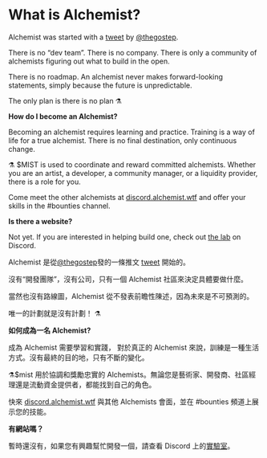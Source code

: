 # What is Alchemist?

Alchemist was started with a [tweet](https://twitter.com/thegostep/status/1358159173440184322?s=20) by [@thegostep](https://twitter.com/thegostep).

There is no “dev team”. There is no company. There is only a community of alchemists figuring out what to build in the open.

There is no roadmap. An alchemist never makes forward-looking statements, simply because the future is unpredictable.

The only plan is there is no plan ⚗️

**How do I become an Alchemist?**

Becoming an alchemist requires learning and practice. Training is a way of life for a true alchemist. There is no final destination, only continuous change.

⚗️ $MIST is used to coordinate and reward committed alchemists. Whether you are an artist, a developer, a community manager, or a liquidity provider, there is a role for you.

Come meet the other alchemists at [discord.alchemist.wtf](http://discord.alchemist.wtf) and offer your skills in the \#bounties channel.

**Is there a website?**

Not yet. If you are interested in helping build one, check out [the lab](https://discord.gg/UQB4MwG4c8) on Discord.



Alchemist 是從[@thegostep](https://twitter.com/thegostep)發的一條推文 [tweet](https://twitter.com/thegostep/status/1358159173440184322?s=20) 開始的。

沒有“開發團隊”，沒有公司，只有一個 Alchemist 社區來決定具體要做什麼。

當然也沒有路線圖，Alchemist 從不發表前瞻性陳述，因為未來是不可預測的。

唯一的計劃就是沒有計劃！ ⚗️

**如何成為一名 Alchemist?**

成為 Alchemist 需要學習和實踐， 對於真正的 Alchemist 來說，訓練是一種生活方式。沒有最終的目的地，只有不斷的變化。

⚗️$mist 用於協調和獎勵忠實的 Alchemists。無論您是藝術家、開發商、社區經理還是流動資金提供者，都能找到自己的角色。

快來 [discord.alchemist.wtf](http://discord.alchemist.wtf) 與其他 Alchemists 會面，並在 \#bounties 頻道上展示您的技能。

**有網站嗎？**

暫時還沒有，如果您有興趣幫忙開發一個，請查看 Discord 上的[實驗室](https://discord.gg/UQB4MwG4c8)。

